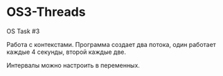 OS3-Threads
===========

OS Task #3

Работа с контекстами. Программа создает два потока, один работает каждые 4 секунды, второй каждые две.

Интервалы можно настроить в переменных.
